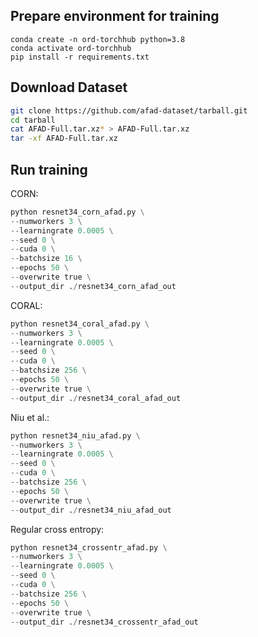 ## Prepare environment for training

```
conda create -n ord-torchhub python=3.8
conda activate ord-torchhub
pip install -r requirements.txt
```

## Download Dataset

```bash
git clone https://github.com/afad-dataset/tarball.git
cd tarball
cat AFAD-Full.tar.xz* > AFAD-Full.tar.xz
tar -xf AFAD-Full.tar.xz
```

## Run training

CORN:

```python
python resnet34_corn_afad.py \
--numworkers 3 \
--learningrate 0.0005 \
--seed 0 \
--cuda 0 \
--batchsize 16 \
--epochs 50 \
--overwrite true \
--output_dir ./resnet34_corn_afad_out
```

CORAL:

```python
python resnet34_coral_afad.py \
--numworkers 3 \
--learningrate 0.0005 \
--seed 0 \
--cuda 0 \
--batchsize 256 \
--epochs 50 \
--overwrite true \
--output_dir ./resnet34_coral_afad_out
```

Niu et al.:

```python
python resnet34_niu_afad.py \
--numworkers 3 \
--learningrate 0.0005 \
--seed 0 \
--cuda 0 \
--batchsize 256 \
--epochs 50 \
--overwrite true \
--output_dir ./resnet34_niu_afad_out
```

Regular cross entropy:

```python
python resnet34_crossentr_afad.py \
--numworkers 3 \
--learningrate 0.0005 \
--seed 0 \
--cuda 0 \
--batchsize 256 \
--epochs 50 \
--overwrite true \
--output_dir ./resnet34_crossentr_afad_out
```